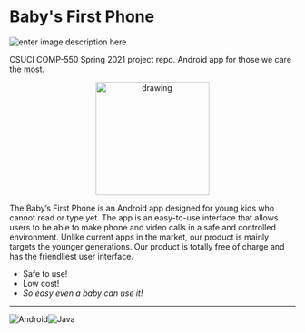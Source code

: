 # Baby's First Phone
![enter image description here](https://img.shields.io/badge/dependencies-mobilertc%7Ccommonlib-brightgreen)

CSUCI COMP-550 Spring 2021 project repo. Android app for those we care the most.

<p align="center">
<img src="https://lh5.googleusercontent.com/__2Rp3ENAMPxWRXebPvQxL2N0dlPX5_gPJ2xv7IHyo3QU2VFixut7bAoQR_S6Mz9ktBKL9iep6sQ9cqfMqNBdJLH-ZhWar5e9QwLry1WVlP_WWC2lOUcN11RE8GhSqf9K93AJgCq4JA" alt="drawing" width="200"/>
</p>

The Baby’s First Phone is an Android app designed for young kids who cannot read or type yet. The app is an easy-to-use interface that allows users to be able to make phone and video calls in a safe and controlled environment. Unlike current apps in the market, our product is mainly targets the younger generations. Our product is totally free of charge and has the friendliest user interface.
- Safe to use!  
- Low cost!  
- *So easy even a baby can use it!*
****
<img alt="Android" src="https://img.shields.io/badge/Android-3DDC84?style=for-the-badge&logo=android&logoColor=white" /><img alt="Java" src="https://img.shields.io/badge/java-%23ED8B00.svg?&style=for-the-badge&logo=java&logoColor=white"/>
